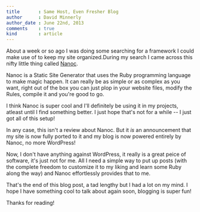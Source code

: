 ```yaml
---
title       : Same Host, Even Fresher Blog
author      : David Minnerly
author_date : June 22nd, 2013
comments    : true
kind        : article
---
```


About a week or so ago I was doing some searching for a framework I
could make use of to keep my site organized.During my search I came
across this nifty little thing called [Nanoc](https://nanoc.ws).

Nanoc is a Static Site Generator that uses the Ruby programming
language to make magic happen. It can really be as simple or as
complex as you want, right out of the box you can just plop in your
website files, modify the Rules, compile it and you're good to go.

I think Nanoc is super cool and I'll definitely be using it in my
projects, atleast until I find something better. I just hope that's
not for a while -- I just got all of this setup!

In any case, this isn't a review about Nanoc. But it *is* an
announcement that my site is now fully ported to it and my blog is
now powered entirely by Nanoc, no more WordPress!

Now, I don't have anything against WordPress, it really is a great
peice of software, it's just not for me. All I need a simple way to
put up posts (with the complete freedom to customize it to my liking
and learn some Ruby along the way) and Nanoc effortlessly provides
that to me.

That's the end of this blog post, a tad lengthy but I had a lot on my
mind. I hope I have something cool to talk about again soon, blogging
is super fun!

Thanks for reading!